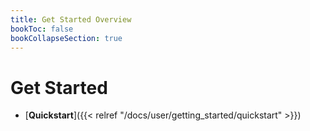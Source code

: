```yaml
---
title: Get Started Overview
bookToc: false
bookCollapseSection: true
---
```


# Get Started

- [**Quickstart**]({{< relref "/docs/user/getting_started/quickstart" >}})